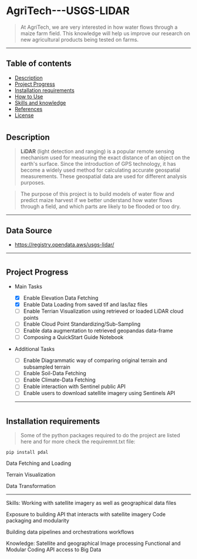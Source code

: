 # AgriTech---USGS-LIDAR


> At AgriTech, we are very interested in how water flows through a maize farm field. This knowledge will help us improve our research on new agricultural products being tested on farms.

---

## Table of contents

* [Description](#description)
* [Project Progress](#progress)
* [Installation requirements](#install)
* [How to Use](#use)
* [Skills and knowledge](#hint)
* [References](#refs)
* [License](#license)

# <a name='description'></a>
## Description
> **LiDAR** (light detection and ranging) is a popular remote sensing mechanism used for measuring the exact distance of an object on the earth's surface. Since the introduction of GPS technology, it has become a widely used method for calculating accurate geospatial measurements. These geospatial data are used for different analysis purposes.

> The purpose of this project is to build models of water flow and predict maize harvest if we better understand how water flows through a field, and which parts are likely to be flooded or too dry. 

---

## Data Source 
- https://registry.opendata.aws/usgs-lidar/

---

# <a name='progress'></a>

## Project Progress

* Main Tasks
  - [x] Enable Elevation Data Fetching
  - [x] Enable Data Loading from saved tif and las/laz files
  - [ ] Enable Terrian Visualization using retrieved or loaded LiDAR cloud points
  - [ ] Enable Cloud Point Standardizing/Sub-Sampling
  - [ ] Enable data augmentation to retrieved geopandas data-frame
  - [ ] Composing a QuickStart Guide Notebook

* Additional Tasks
  - [ ] Enable Diagrammatic way of comparing original terrain and subsampled terrain
  - [ ] Enable Soil-Data Fetching
  - [ ] Enable Climate-Data Fetching
  - [ ] Enable interaction with Sentinel public API
  - [ ] Enable users to download satellite imagery using Sentinels API

  ---

  # <a name='install'></a> 

## Installation requirements

  >Some of the python packages required to do the project are listed here and for more check the requiremnt.txt file:
  ```
pip install pdal

```
  




Data Fetching and Loading

Terrain Visualization

Data Transformation 
 
---


Skills:
Working with satellite imagery as well as geographical data files

Exposure to building API that interacts with satellite imagery
Code packaging and modularity

Building data pipelines and orchestrations workflows


Knowledge:
Satellite and geographical Image processing 
Functional and Modular Coding
API access to Big Data
